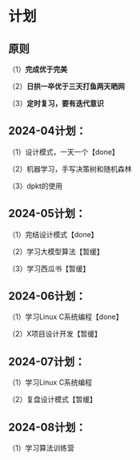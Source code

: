# 计划

## 原则

（1）**完成优于完美**

（2）**日拱一卒优于三天打鱼两天晒网**

（3）**定时复习，要有迭代意识**

## 2024-04计划：

（1）设计模式，一天一个【done】

（2）机器学习，手写决策树和随机森林

（3）dpkt的使用


## 2024-05计划：

（1）完结设计模式【done】

（2）学习大模型算法【暂缓】

（3）学习西瓜书【暂缓】

## 2024-06计划：

（1）学习Linux C系统编程【done】

（2）X项目设计开发【暂缓】

## 2024-07计划：

（1）学习Linux C系统编程

（2）复盘设计模式【暂缓】

## 2024-08计划：

（1）学习算法训练营
